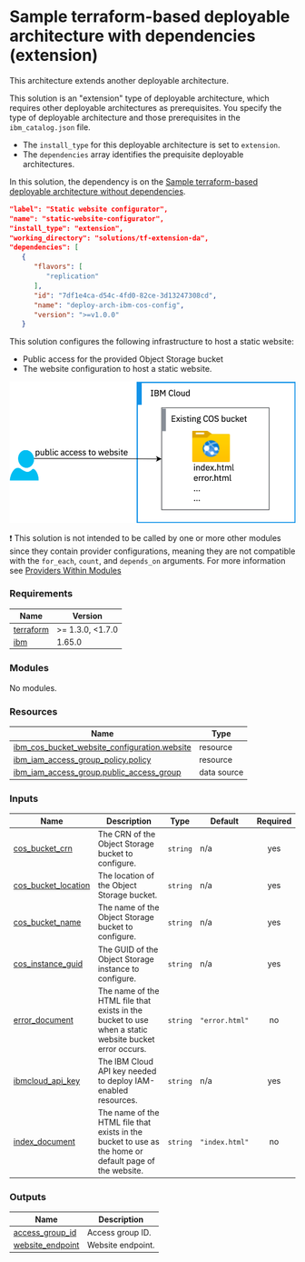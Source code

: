 # Sample terraform-based deployable architecture with dependencies (extension)

This architecture extends another deployable architecture.

This solution is an "extension" type of deployable architecture, which requires other deployable architectures as prerequisites. You specify the type of deployable architecture and those prerequisites in the `ibm_catalog.json` file.

- The `install_type` for this deployable architecture is set to `extension`.
- The `dependencies` array identifies the prequisite deployable architectures.

In this solution, the dependency is on the [Sample terraform-based deployable architecture without dependencies](../tf-fullstack-da).

```json
"label": "Static website configurator",
"name": "static-website-configurator",
"install_type": "extension",
"working_directory": "solutions/tf-extension-da",
"dependencies": [
   {
      "flavors": [
         "replication"
      ],
      "id": "7df1e4ca-d54c-4fd0-82ce-3d13247308cd",
      "name": "deploy-arch-ibm-cos-config",
      "version": ">=v1.0.0"
   }
```

This solution configures the following infrastructure to host a static website:
- Public access for the provided Object Storage bucket
- The website configuration to host a static website.

![cos-website](../../reference-architectures/cos-website.svg)

:exclamation: This solution is not intended to be called by one or more other modules since they contain provider configurations, meaning they are not compatible with the `for_each`, `count`, and `depends_on` arguments. For more information see [Providers Within Modules](https://developer.hashicorp.com/terraform/language/modules/develop/providers)

<!-- Below content is automatically populated via pre-commit hook -->
<!-- BEGINNING OF PRE-COMMIT-TERRAFORM DOCS HOOK -->
### Requirements

| Name | Version |
|------|---------|
| <a name="requirement_terraform"></a> [terraform](#requirement\_terraform) | >= 1.3.0, <1.7.0 |
| <a name="requirement_ibm"></a> [ibm](#requirement\_ibm) | 1.65.0 |

### Modules

No modules.

### Resources

| Name | Type |
|------|------|
| [ibm_cos_bucket_website_configuration.website](https://registry.terraform.io/providers/ibm-cloud/ibm/1.65.0/docs/resources/cos_bucket_website_configuration) | resource |
| [ibm_iam_access_group_policy.policy](https://registry.terraform.io/providers/ibm-cloud/ibm/1.65.0/docs/resources/iam_access_group_policy) | resource |
| [ibm_iam_access_group.public_access_group](https://registry.terraform.io/providers/ibm-cloud/ibm/1.65.0/docs/data-sources/iam_access_group) | data source |

### Inputs

| Name | Description | Type | Default | Required |
|------|-------------|------|---------|:--------:|
| <a name="input_cos_bucket_crn"></a> [cos\_bucket\_crn](#input\_cos\_bucket\_crn) | The CRN of the Object Storage bucket to configure. | `string` | n/a | yes |
| <a name="input_cos_bucket_location"></a> [cos\_bucket\_location](#input\_cos\_bucket\_location) | The location of the Object Storage bucket. | `string` | n/a | yes |
| <a name="input_cos_bucket_name"></a> [cos\_bucket\_name](#input\_cos\_bucket\_name) | The name of the Object Storage bucket to configure. | `string` | n/a | yes |
| <a name="input_cos_instance_guid"></a> [cos\_instance\_guid](#input\_cos\_instance\_guid) | The GUID of the Object Storage instance to configure. | `string` | n/a | yes |
| <a name="input_error_document"></a> [error\_document](#input\_error\_document) | The name of the HTML file that exists in the bucket to use when a static website bucket error occurs. | `string` | `"error.html"` | no |
| <a name="input_ibmcloud_api_key"></a> [ibmcloud\_api\_key](#input\_ibmcloud\_api\_key) | The IBM Cloud API key needed to deploy IAM-enabled resources. | `string` | n/a | yes |
| <a name="input_index_document"></a> [index\_document](#input\_index\_document) | The name of the HTML file that exists in the bucket to use as the home or default page of the website. | `string` | `"index.html"` | no |

### Outputs

| Name | Description |
|------|-------------|
| <a name="output_access_group_id"></a> [access\_group\_id](#output\_access\_group\_id) | Access group ID. |
| <a name="output_website_endpoint"></a> [website\_endpoint](#output\_website\_endpoint) | Website endpoint. |
<!-- END OF PRE-COMMIT-TERRAFORM DOCS HOOK -->
